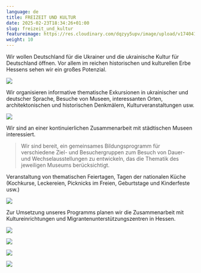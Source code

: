 ```yaml
---
language: de
title: FREIZEIT UND KULTUR
date: 2025-02-23T18:34:26+01:00
slug: freizeit_und_kultur
featureimage: https://res.cloudinary.com/dqzyy5upv/image/upload/v1740411842/featured_pv9qqe.jpg
weight: 10
---
```


Wir wollen Deutschland für die Ukrainer und die ukrainische Kultur für Deutschland öffnen. Vor allem im reichen historischen und kulturellen Erbe Hessens sehen wir ein großes Potenzial.

![](https://res.cloudinary.com/dqzyy5upv/image/upload/v1740411843/img1_zygdhe.jpg)

Wir organisieren informative thematische Exkursionen in ukrainischer und deutscher Sprache, Besuche von Museen, interessanten Orten, architektonischen und historischen Denkmälern, Kulturveranstaltungen usw.

![](https://res.cloudinary.com/dqzyy5upv/image/upload/v1740411843/img2_a3b388.jpg)

Wir sind an einer kontinuierlichen Zusammenarbeit mit städtischen Museen interessiert.

> Wir sind bereit, ein gemeinsames Bildungsprogramm für verschiedene Ziel- und Besuchergruppen zum Besuch von Dauer- und Wechselausstellungen zu entwickeln, das die Thematik des jeweiligen Museums berücksichtigt.

Veranstaltung von thematischen Feiertagen, Tagen der nationalen Küche (Kochkurse, Leckereien, Picknicks im Freien, Geburtstage und Kinderfeste usw.)

![](https://res.cloudinary.com/dqzyy5upv/image/upload/v1740411843/img2_a3b388.jpg) 

Zur Umsetzung unseres Programms planen wir die Zusammenarbeit mit Kultureinrichtungen und Migrantenunterstützungszentren in Hessen.

![](https://res.cloudinary.com/dqzyy5upv/image/upload/v1740411846/img4_arpeix.jpg)

![](https://res.cloudinary.com/dqzyy5upv/image/upload/v1740411850/img5_gckrfl.jpg) 

![](https://res.cloudinary.com/dqzyy5upv/image/upload/v1740411851/img6_jp3jkt.jpg)

![](https://res.cloudinary.com/dqzyy5upv/image/upload/v1740411852/img7_eqezew.jpg)
